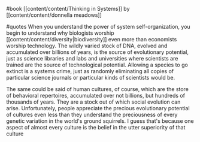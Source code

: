 #book [[content/content/Thinking in Systems]] by [[content/content/donnella meadows]]

#quotes 
When you understand the power of system self-organization, you begin to understand why biologists worship [[content/content/diversity|biodiversity]] even more than economists worship technology. The wildly varied stock of DNA, evolved and accumulated over billions of years, is the source of evolutionary potential, just as science libraries and labs and universities where scientists are trained are the source of technological potential. Allowing a species to go extinct is a systems crime, just as randomly eliminating all copies of particular science journals or particular kinds of scientists would be.

The same could be said of human cultures, of course, which are the store of behavioral repertoires, accumulated over not billions, but hundreds of thousands of years. They are a stock out of which social evolution can arise. Unfortunately, people appreciate the precious evolutionary potential of cultures even less than they understand the preciousness of every genetic variation in the world's ground squirrels. I guess that's because one aspect of almost every culture is the belief in the utter superiority of that culture